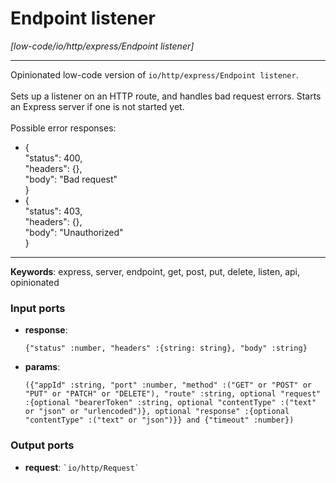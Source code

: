 # Endpoint listener

_[low-code/io/http/express/Endpoint listener]_

---

Opinionated low-code version of `io/http/express/Endpoint listener`.<br>
<br>
Sets up a listener on an HTTP route, and handles bad request errors. Starts an Express server if one is not started yet.<br>
<br>
Possible error responses:<br>
* {<br>
    "status": 400,<br>
    "headers": {},<br>
    "body": "Bad request"<br>
  }<br>
* {<br>
    "status": 403,<br>
    "headers": {},<br>
    "body": "Unauthorized"<br>
  }<br>

---

__Keywords__: express, server, endpoint, get, post, put, delete, listen, api, opinionated

### Input ports

* __response__: 
    ```
    {"status" :number, "headers" :{string: string}, "body" :string}
    ```


* __params__: 
    ```
    ({"appId" :string, "port" :number, "method" :("GET" or "POST" or "PUT" or "PATCH" or "DELETE"), "route" :string, optional "request" :{optional "bearerToken" :string, optional "contentType" :("text" or "json" or "urlencoded")}, optional "response" :{optional "contentType" :("text" or "json")}} and {"timeout" :number})
    ```

### Output ports

* __request__: `` `io/http/Request` ``

